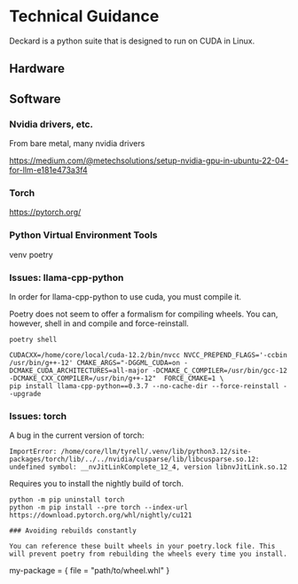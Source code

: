 # Technical Guidance
Deckard is a python suite that is designed to run on CUDA in Linux.

## Hardware


## Software

### Nvidia drivers, etc.
From bare metal, many nvidia drivers

https://medium.com/@metechsolutions/setup-nvidia-gpu-in-ubuntu-22-04-for-llm-e181e473a3f4

### Torch
https://pytorch.org/

### Python Virtual Environment Tools
venv
poetry

### Issues: llama-cpp-python
In order for llama-cpp-python to use cuda, you must compile it.

Poetry does not seem to offer a formalism for compiling wheels. You can, however, shell in and compile and force-reinstall.

```
poetry shell
```

```
CUDACXX=/home/core/local/cuda-12.2/bin/nvcc NVCC_PREPEND_FLAGS='-ccbin /usr/bin/g++-12' CMAKE_ARGS="-DGGML_CUDA=on -DCMAKE_CUDA_ARCHITECTURES=all-major -DCMAKE_C_COMPILER=/usr/bin/gcc-12 -DCMAKE_CXX_COMPILER=/usr/bin/g++-12"  FORCE_CMAKE=1 \
pip install llama-cpp-python==0.3.7 --no-cache-dir --force-reinstall --upgrade
```

### Issues: torch
A bug in the current version of torch:

```
ImportError: /home/core/llm/tyrell/.venv/lib/python3.12/site-packages/torch/lib/../../nvidia/cusparse/lib/libcusparse.so.12: undefined symbol: __nvJitLinkComplete_12_4, version libnvJitLink.so.12
```
Requires you to install the nightly build of torch.

```
python -m pip uninstall torch
python -m pip install --pre torch --index-url https://download.pytorch.org/whl/nightly/cu121

### Avoiding rebuilds constantly

You can reference these built wheels in your poetry.lock file. This will prevent poetry from rebuilding the wheels every time you install.

```
my-package = { file = "path/to/wheel.whl" }
```
